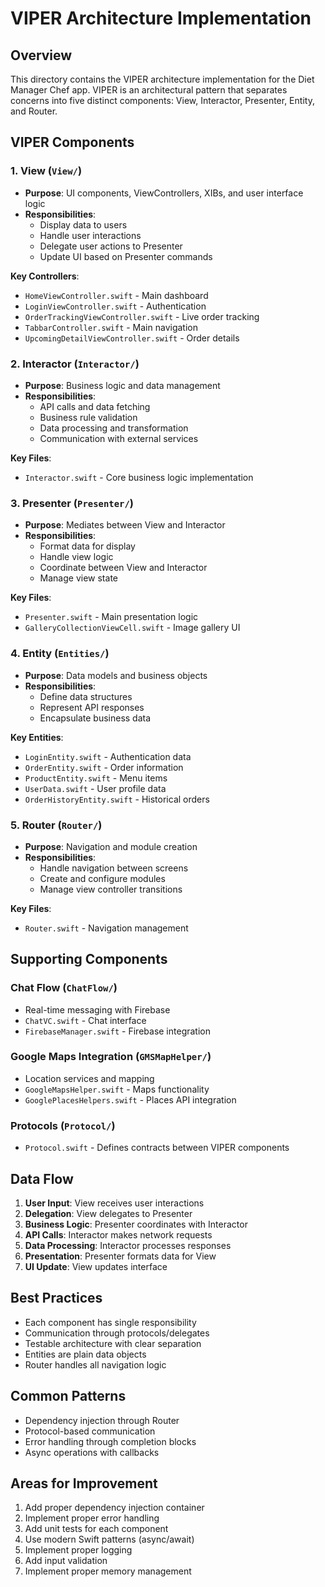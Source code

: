# VIPER Architecture Implementation

## Overview
This directory contains the VIPER architecture implementation for the Diet Manager Chef app. VIPER is an architectural pattern that separates concerns into five distinct components: View, Interactor, Presenter, Entity, and Router.

## VIPER Components

### 1. View (`View/`)
- **Purpose**: UI components, ViewControllers, XIBs, and user interface logic
- **Responsibilities**:
  - Display data to users
  - Handle user interactions
  - Delegate user actions to Presenter
  - Update UI based on Presenter commands

**Key Controllers**:
- `HomeViewController.swift` - Main dashboard
- `LoginViewController.swift` - Authentication
- `OrderTrackingViewController.swift` - Live order tracking
- `TabbarController.swift` - Main navigation
- `UpcomingDetailViewController.swift` - Order details

### 2. Interactor (`Interactor/`)
- **Purpose**: Business logic and data management
- **Responsibilities**:
  - API calls and data fetching
  - Business rule validation
  - Data processing and transformation
  - Communication with external services

**Key Files**:
- `Interactor.swift` - Core business logic implementation

### 3. Presenter (`Presenter/`)
- **Purpose**: Mediates between View and Interactor
- **Responsibilities**:
  - Format data for display
  - Handle view logic
  - Coordinate between View and Interactor
  - Manage view state

**Key Files**:
- `Presenter.swift` - Main presentation logic
- `GalleryCollectionViewCell.swift` - Image gallery UI

### 4. Entity (`Entities/`)
- **Purpose**: Data models and business objects
- **Responsibilities**:
  - Define data structures
  - Represent API responses
  - Encapsulate business data

**Key Entities**:
- `LoginEntity.swift` - Authentication data
- `OrderEntity.swift` - Order information
- `ProductEntity.swift` - Menu items
- `UserData.swift` - User profile data
- `OrderHistoryEntity.swift` - Historical orders

### 5. Router (`Router/`)
- **Purpose**: Navigation and module creation
- **Responsibilities**:
  - Handle navigation between screens
  - Create and configure modules
  - Manage view controller transitions

**Key Files**:
- `Router.swift` - Navigation management

## Supporting Components

### Chat Flow (`ChatFlow/`)
- Real-time messaging with Firebase
- `ChatVC.swift` - Chat interface
- `FirebaseManager.swift` - Firebase integration

### Google Maps Integration (`GMSMapHelper/`)
- Location services and mapping
- `GoogleMapsHelper.swift` - Maps functionality
- `GooglePlacesHelpers.swift` - Places API integration

### Protocols (`Protocol/`)
- `Protocol.swift` - Defines contracts between VIPER components

## Data Flow
1. **User Input**: View receives user interactions
2. **Delegation**: View delegates to Presenter
3. **Business Logic**: Presenter coordinates with Interactor
4. **API Calls**: Interactor makes network requests
5. **Data Processing**: Interactor processes responses
6. **Presentation**: Presenter formats data for View
7. **UI Update**: View updates interface

## Best Practices
- Each component has single responsibility
- Communication through protocols/delegates
- Testable architecture with clear separation
- Entities are plain data objects
- Router handles all navigation logic

## Common Patterns
- Dependency injection through Router
- Protocol-based communication
- Error handling through completion blocks
- Async operations with callbacks

## Areas for Improvement
1. Add proper dependency injection container
2. Implement proper error handling
3. Add unit tests for each component
4. Use modern Swift patterns (async/await)
5. Implement proper logging
6. Add input validation
7. Implement proper memory management